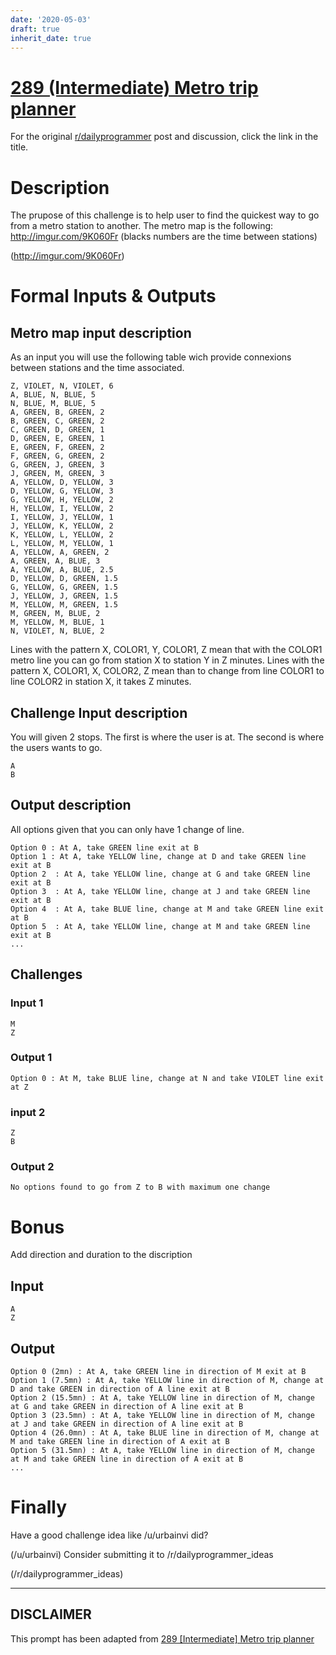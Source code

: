 ```yaml
---
date: '2020-05-03'
draft: true
inherit_date: true
---
```


# [289 (Intermediate) Metro trip planner](https://www.reddit.com/r/dailyprogrammer/comments/59mnxa/20161027_challenge_289_intermediate_metro_trip/)

For the original [r/dailyprogrammer](https://www.reddit.com/r/dailyprogrammer/) post and discussion, click the link in the title.

# Description
The prupose of this challenge is to help user to find the quickest way to go from a metro station to another.
The metro map is the following: http://imgur.com/9K060Fr (blacks numbers are the time between stations)

(http://imgur.com/9K060Fr)
# Formal Inputs & Outputs
## Metro map input description
As an input you will use the following table wich provide connexions between stations and the time associated.


```
Z, VIOLET, N, VIOLET, 6
A, BLUE, N, BLUE, 5
N, BLUE, M, BLUE, 5
A, GREEN, B, GREEN, 2
B, GREEN, C, GREEN, 2
C, GREEN, D, GREEN, 1
D, GREEN, E, GREEN, 1
E, GREEN, F, GREEN, 2
F, GREEN, G, GREEN, 2
G, GREEN, J, GREEN, 3
J, GREEN, M, GREEN, 3
A, YELLOW, D, YELLOW, 3
D, YELLOW, G, YELLOW, 3
G, YELLOW, H, YELLOW, 2
H, YELLOW, I, YELLOW, 2
I, YELLOW, J, YELLOW, 1
J, YELLOW, K, YELLOW, 2
K, YELLOW, L, YELLOW, 2
L, YELLOW, M, YELLOW, 1
A, YELLOW, A, GREEN, 2
A, GREEN, A, BLUE, 3
A, YELLOW, A, BLUE, 2.5
D, YELLOW, D, GREEN, 1.5
G, YELLOW, G, GREEN, 1.5
J, YELLOW, J, GREEN, 1.5
M, YELLOW, M, GREEN, 1.5
M, GREEN, M, BLUE, 2
M, YELLOW, M, BLUE, 1
N, VIOLET, N, BLUE, 2
```
Lines with the pattern X, COLOR1, Y, COLOR1, Z mean that with the COLOR1 metro line you can go from station X to station Y in Z minutes.
Lines with the pattern X, COLOR1, X, COLOR2, Z mean than to change from line COLOR1 to line COLOR2 in station X, it takes Z minutes.

## Challenge Input description
You will given 2 stops. The first is where the user is at. The second is where the users wants to go.


```
A
B
```
## Output description
All options given that you can only have 1 change of line.


```
Option 0 : At A, take GREEN line exit at B
Option 1 : At A, take YELLOW line, change at D and take GREEN line exit at B
Option 2  : At A, take YELLOW line, change at G and take GREEN line exit at B
Option 3  : At A, take YELLOW line, change at J and take GREEN line exit at B
Option 4  : At A, take BLUE line, change at M and take GREEN line exit at B
Option 5  : At A, take YELLOW line, change at M and take GREEN line exit at B
...
```
## Challenges
### Input 1

```
M
Z
```
### Output 1

```
Option 0 : At M, take BLUE line, change at N and take VIOLET line exit at Z
```
### input 2

```
Z
B
```
### Output 2

```
No options found to go from Z to B with maximum one change
```
# Bonus
Add direction and duration to the discription

## Input

```
A
Z
```
## Output

```
Option 0 (2mn) : At A, take GREEN line in direction of M exit at B
Option 1 (7.5mn) : At A, take YELLOW line in direction of M, change at D and take GREEN in direction of A line exit at B
Option 2 (15.5mn) : At A, take YELLOW line in direction of M, change at G and take GREEN in direction of A line exit at B
Option 3 (23.5mn) : At A, take YELLOW line in direction of M, change at J and take GREEN in direction of A line exit at B
Option 4 (26.0mn) : At A, take BLUE line in direction of M, change at M and take GREEN line in direction of A exit at B
Option 5 (31.5mn) : At A, take YELLOW line in direction of M, change at M and take GREEN line in direction of A exit at B
...
```
# Finally
Have a good challenge idea like /u/urbainvi did?

(/u/urbainvi)
Consider submitting it to /r/dailyprogrammer_ideas

(/r/dailyprogrammer_ideas)

----
## **DISCLAIMER**
This prompt has been adapted from [289 [Intermediate] Metro trip planner](https://www.reddit.com/r/dailyprogrammer/comments/59mnxa/20161027_challenge_289_intermediate_metro_trip/
)

